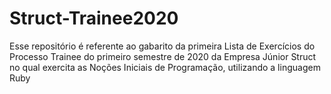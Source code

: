 # Struct-Trainee2020

Esse repositório é referente ao gabarito da primeira Lista de Exercícios do Processo Trainee do primeiro semestre de 2020 da Empresa Júnior Struct no qual exercita as Noções Iniciais de Programação, utilizando a linguagem Ruby
